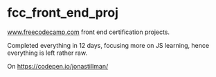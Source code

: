 # fcc_front_end_proj

www.freecodecamp.com front end certification projects.

Completed everything in 12 days, focusing more on JS learning, hence everything is left rather raw.

On https://codepen.io/jonastillman/
